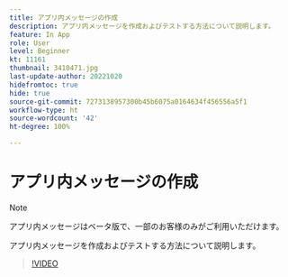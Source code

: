 ```yaml
---
title: アプリ内メッセージの作成
description: アプリ内メッセージを作成およびテストする方法について説明します。
feature: In App
role: User
level: Beginner
kt: 11161
thumbnail: 3410471.jpg
last-update-author: 20221020
hidefromtoc: true
hide: true
source-git-commit: 7273138957300b45b6075a0164634f456556a5f1
workflow-type: ht
source-wordcount: '42'
ht-degree: 100%

---
```


# アプリ内メッセージの作成

>[!NOTE]
> 
> アプリ内メッセージはベータ版で、一部のお客様のみがご利用いただけます。

アプリ内メッセージを作成およびテストする方法について説明します。

>[!VIDEO](https://video.tv.adobe.com/v/3410471?quality=12&learn=on)
